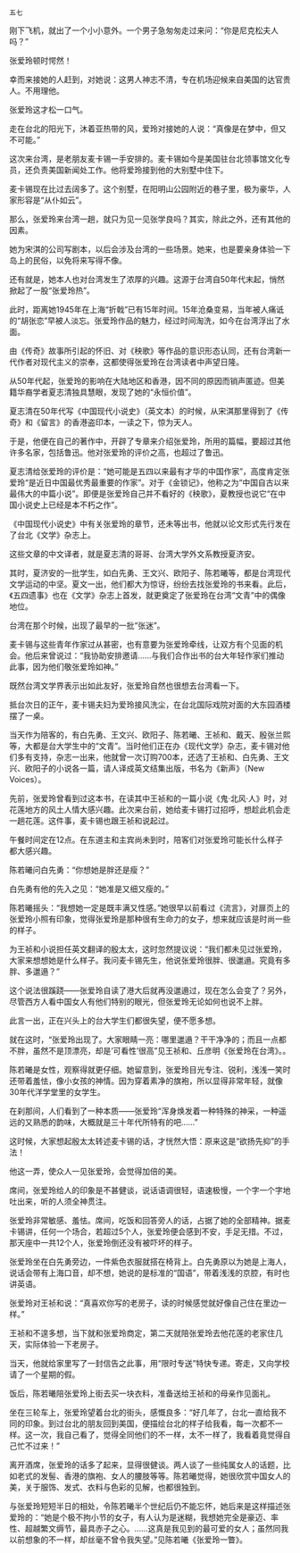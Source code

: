     五七 

   刚下飞机，就出了一个小小意外。一个男子急匆匆走过来问：“你是尼克松夫人吗？”

   张爱玲顿时愕然！

   幸而来接她的人赶到，对她说：这男人神志不清，专在机场迎候来自美国的达官贵人。不用理他。

   张爱玲这才松一口气。

   走在台北的阳光下，沐着亚热带的风，爱玲对接她的人说：“真像是在梦中，但又不可能。”

   这次来台湾，是老朋友麦卡锡一手安排的。麦卡锡如今是美国驻台北领事馆文化专员，还负责美国新闻处工作。他将爱玲接到他的大别墅中住下。

   麦卡锡现在比过去阔多了。这个别墅，在阳明山公园附近的巷子里，极为豪华，人家形容是“从仆如云”。

   那么，张爱玲来台湾一趟，就只为见一见张学良吗？其实，除此之外，还有其他的因素。

   她为宋淇的公司写剧本，以后会涉及台湾的一些场景。她来，也是要亲身体验一下岛上的民俗，以免将来写得不像。

   还有就是，她本人也对台湾发生了浓厚的兴趣。这源于台湾自50年代末起，悄然掀起了一股“张爱玲热”。

   此时，距离她1945年在上海“折戟”已有15年时间。15年沧桑变易，当年被人痛诋的“胡张恋”早被人淡忘。张爱玲作品的魅力，经过时间淘洗，如今在台湾浮出了水面。

   由《传奇》故事所引起的怀旧、对《秧歌》等作品的意识形态认同，还有台湾新一代作者对现代主义的崇奉，这都使得张爱玲在台湾读者中声望日隆。

   从50年代起，张爱玲的影响在大陆地区和香港，因不同的原因而销声匿迹。但美籍华裔学者夏志清独具慧眼，发现了她的“永恒价值”。

   夏志清在50年代写《中国现代小说史》（英文本）的时候，从宋淇那里得到了《传奇》和《留言》的香港盗印本，一读之下，惊为天人。

   于是，他便在自己的著作中，开辟了专章来介绍张爱玲，所用的篇幅，要超过其他许多名家，包括鲁迅。他对张爱玲的评价之高，也超过了鲁迅。

   夏志清给张爱玲的评价是：“她可能是五四以来最有才华的中国作家”，高度肯定张爱玲“是近日中国最优秀最重要的作家”。对于《金锁记》，他称之为“中国自古以来最伟大的中篇小说”。即便是张爱玲自己并不看好的《秧歌》，夏教授也说它“在中国小说史上已经是本不朽之作”。

   《中国现代小说史》中有关张爱玲的章节，还未等出书，他就以论文形式先行发在了台北《文学》杂志上。

   这些文章的中文译者，就是夏志清的哥哥、台湾大学外文系教授夏济安。

   其时，夏济安的一批学生，如白先勇、王文兴、欧阳子、陈若曦等，都是台湾现代文学运动的中坚。夏文一出，他们都大为惊讶，纷纷去找张爱玲的书来看。此后，《五四遗事》也在《文学》杂志上首发，就更奠定了张爱玲在台湾“文青”中的偶像地位。

   台湾在那个时候，出现了最早的一批“张迷”。

   麦卡锡与这些青年作家过从甚密，也有意要为张爱玲牵线，让双方有个见面的机会。他后来曾说过：“我协助安排邀请……与我们合作出书的台大年轻作家们推动此事，因为他们敬张爱玲如神。”

   既然台湾文学界表示出如此友好，张爱玲自然也很想去台湾看一下。

   抵台次日的正午，麦卡锡夫妇为爱玲接风洗尘，在台北国际戏院对面的大东园酒楼摆了一桌。

   当天作为陪客的，有白先勇、王文兴、欧阳子、陈若曦、王祯和、戴天、殷张兰熙等，大都是台大学生中的“文青”。当时他们正在办《现代文学》杂志，麦卡锡对他们多有支持，杂志一出来，他就曾一次订购700本，还选了王祯和、白先勇、王文兴、欧阳子的小说各一篇，请人译成英文结集出版，书名为《新声》（New Voices）。

   先前，张爱玲曾看到过这本书，在读其中王祯和的一篇小说《鬼·北风·人》时，对花莲地方的风土人情大感兴趣。此次来台前，她给麦卡锡打过招呼，想趁此机会走一趟花莲。这件事，麦卡锡也跟王祯和说起过。

   午餐时间定在12点。在东道主和主宾尚未到时，陪客们对张爱玲可能长什么样子都大感兴趣。

   陈若曦问白先勇：“你想她是胖还是瘦？”

   白先勇有他的先入之见：“她准是又细又瘦的。”

   陈若曦摇头：“我想她一定是既丰满又性感。”她很早以前看过《流言》，对扉页上的张爱玲小照有印象，觉得张爱玲是那种很有生命力的女子，想来就应该是时尚一些的样子。

   为王祯和小说担任英文翻译的殷太太，这时忽然提议说：“我们都未见过张爱玲，大家来想想她是什么样子。我问麦卡锡先生，他说张爱玲很胖、很邋遢。究竟有多胖、多邋遢？”

   这个说法很蹊跷——张爱玲自读了港大后就再没邋遢过，现在怎么会变了？另外，尽管西方人看中国女人有他们特别的眼光，但张爱玲无论如何也说不上胖。

   此言一出，正在兴头上的台大学生们都很失望，便不愿多想。

   就在这时，“张爱玲出现了。大家眼睛一亮：哪里邋遢？干干净净的；而且一点都不胖，虽然不是顶漂亮，却是‘可看性’很高”见王祯和、丘彦明《张爱玲在台湾》。。

   陈若曦是女性，观察得就更仔细。她留意到，张爱玲目光专注、锐利，浅浅一笑时还带着羞怯，像小女孩的神情。因为穿着素净的旗袍，所以显得非常年轻，就像30年代洋学堂里的女学生。

   在刹那间，人们看到了一种本质——张爱玲“浑身焕发着一种特殊的神采，一种遥远的又熟悉的韵味，大概就是三十年代所特有的吧……”

   这时候，大家想起殷太太转述麦卡锡的话，才恍然大悟：原来这是“欲扬先抑”的手法！

   他这一弄，使众人一见张爱玲，会觉得加倍的美。

   席间，张爱玲给人的印象是不甚健谈，说话语调很轻，语速极慢，一个字一个字地吐出来，听的人须全神贯注。

   张爱玲非常敏感、羞怯。席间，吃饭和回答旁人的话，占据了她的全部精神。据麦卡锡讲，任何一个场合，若超过5个人，张爱玲便会感到不安，手足无措。不过，那天座中一共12个人，张爱玲倒还没有被吓坏的样子。

   张爱玲坐在白先勇旁边，一件紫色衣服就搭在椅背上。白先勇原以为她是上海人，说话会带有上海口音，却不想，她说的是标准的“国语”，带着浅浅的京腔，有时也讲英语。

   张爱玲对王祯和说：“真喜欢你写的老房子，读的时候感觉就好像自己住在里边一样。”

   王祯和不遑多想，当下就和张爱玲商定，第二天就陪张爱玲去他花莲的老家住几天，实际体验一下老房子。

   当天，他就给家里写了一封信告之此事，用“限时专送”特快专递。寄走，又向学校请了一个星期的假。

   饭后，陈若曦陪张爱玲上街去买一块衣料，准备送给王祯和的母亲作见面礼。

   坐在三轮车上，张爱玲望着台北的街头，感慨良多：“好几年了，台北一直给我不同的印象。到过台北的朋友回到美国，便描绘台北的样子给我看，每一次都不一样。这一次，我自己看了，觉得全同他们的不一样，太不一样了，我看着竟觉得自己忙不过来！”

   离开酒席，张爱玲的话多了起来，显得很健谈。两人谈了一些纯属女人的话题，比如老式的发髻、香港的旗袍、女人的腰肢等等。陈若曦觉得，她很欣赏中国女人的美，关于服饰、发式、衣料与色彩的见解，也都很独到。

   与张爱玲短短半日的相处，令陈若曦半个世纪后仍不能忘怀，她后来是这样描述张爱玲的：“她是个极不拘小节的女子，有人认为是迷糊，我想她完全是豪迈、率性、超越繁文缛节，最具赤子之心。……这真是我见到的最可爱的女人；虽然同我以前想象的不一样，却丝毫不曾令我失望。”见陈若曦《张爱玲一瞥》。

